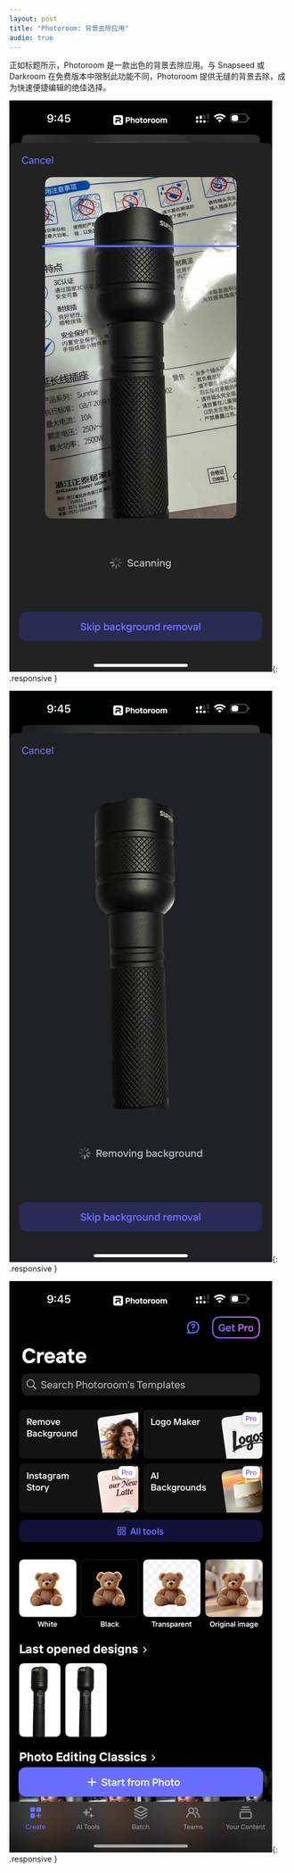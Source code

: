 ```yaml
---
layout: post  
title: "Photoroom: 背景去除应用"  
audio: true  
---
```



正如标题所示，Photoroom 是一款出色的背景去除应用。与 Snapseed 或 Darkroom 在免费版本中限制此功能不同，Photoroom 提供无缝的背景去除，成为快速便捷编辑的绝佳选择。

![](assets/images/photoroom/p1.jpg){: .responsive }

![](assets/images/photoroom/p2.jpg){: .responsive }

![](assets/images/photoroom/p3.jpg){: .responsive }
